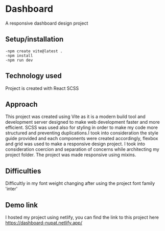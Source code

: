 # Dashboard
A responsive dashboard design project


## Setup/installation

    -npm create vite@latest . 
    -npm install
    -npm run dev

## Technology used 
  Project is created with 
  React
  SCSS
   
## Approach
This project was created using Vite as it is a modern build tool and development server designed to make web development faster and more efficient. SCSS was used also for styling in order to make my code more structured and preventing duplications.I took into consideration the style guide provided and each components were created accordingly, flexbox and grid was used to make a responsive design project. I took into consideration coercion and separation of concerns while architecting my project folder. The project was made responsive using mixins.

## Difficulties
 Difficultly in my font weight changing after using the project font family 'inter'


## Demo link

 I hosted my project using netlify, you can find the link to this project here <https://dashboard-nupat.netlify.app/>
   
